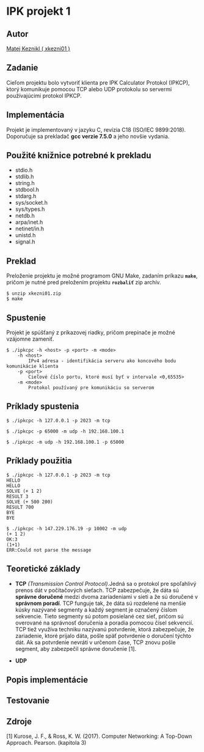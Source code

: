 # IPK projekt 1
## Autor
[Matej Keznikl ( xkezni01 )](https://github.com/kezniklm/)
## Zadanie
Cieľom projektu bolo vytvoriť klienta pre IPK Calculator Protokol (IPKCP), ktorý komunikuje pomocou TCP alebo UDP protokolu so servermi používajúcimi protokol IPKCP.

## Implementácia 

Projekt je implementovaný v jazyku C, revízia C18 (ISO/IEC 9899:2018). Doporučuje sa prekladač **gcc verzie 7.5.0** a jeho novšie vydania.

## Použité knižnice potrebné k prekladu

* stdio.h
* stdlib.h
* string.h
* stdbool.h
* stdarg.h
* sys/socket.h
* sys/types.h
* netdb.h
* arpa/inet.h
* netinet/in.h
* unistd.h
* signal.h

## Preklad 
Preloženie projektu je možné programom GNU Make, zadaním príkazu **```make```**, pričom je nutné pred preložením projektu **```rozbaliť```** zip archív.

```
$ unzip xkezni01.zip
$ make
```

## Spustenie
Projekt je spúšťaný z príkazovej riadky, pričom prepínače je možné vzájomne zameniť.
```
$ ./ipkcpc -h <host> -p <port> -m <mode>
    -h <host>
        IPv4 adresa - identifikácia serveru ako koncového bodu komunikácie klienta
    -p <port>
        Cieľové číslo portu, ktoré musí byť v intervale <0,65535>
    -m <mode>
        Protokol používaný pre komunikáciu so serverom
```
## Príklady spustenia
```
$ ./ipkcpc -h 127.0.0.1 -p 2023 -m tcp

$ ./ipkcpc -p 65000 -m udp -h 192.168.100.1

$ ./ipkcpc -m udp -h 192.168.100.1 -p 65000
```

## Príklady použitia
```
$ ./ipkcpc -h 127.0.0.1 -p 2023 -m tcp
HELLO
HELLO
SOLVE (+ 1 2)
RESULT 3
SOLVE (+ 500 200)
RESULT 700
BYE
BYE
```
```
$ ./ipkcpc -h 147.229.176.19 -p 10002 -m udp
(+ 1 2)
OK:3
(1+1)
ERR:Could not parse the message
```

## Teoretické základy
* **TCP** *(Transmission Control Protocol)*.Jedná sa o protokol pre spoľahlivý prenos dát v počítačových sieťach. TCP zabezpečuje, že dáta sú **správne doručené** medzi dvoma zariadeniami v sieti a že sú doručené v **správnom poradí**.
TCP funguje tak, že dáta sú rozdelené na menšie kúsky nazývané segmenty a každý segment je označený číslom sekvencie. Tieto segmenty sú potom posielané cez sieť, pričom sú overované na správnosť doručenia a poradia pomocou čísel sekvencií. TCP tiež využíva techniku nazývanú potvrdenie, ktorá zabezpečuje, že zariadenie, ktoré prijalo dáta, pošle späť potvrdenie o doručení týchto dát. Ak sa potvrdenie nevráti v určenom čase, TCP znovu pošle segment, aby zabezpečil správne doručenie [1].

* **UDP**



## Popis implementácie

## Testovanie

## Zdroje
[1] Kurose, J. F., & Ross, K. W. (2017). Computer Networking: A Top-Down Approach. Pearson. (kapitola 3)
